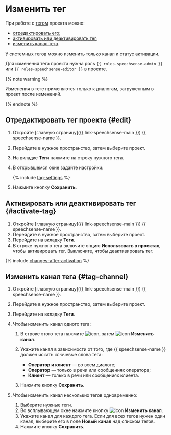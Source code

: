 # Изменить тег

При работе с [тегом](../../../concepts/tags.md) проекта можно:

* [отредактировать его](#edit);
* [активировать или деактивировать тег](#activate-tag);
* [изменить канал тега](#tag-channel).

У системных тегов можно изменить только канал и статус активации.

Для изменения тега проекта нужна роль `{{ roles-speechsense-admin }}` или `{{ roles-speechsense-editor }}` в проекте.

{% note warning %}

Изменения в теге применяются только к диалогам, загруженным в проект после изменений.

{% endnote %}

## Отредактировать тег проекта {#edit}

1. Откройте [главную страницу]({{ link-speechsense-main }}) {{ speechsense-name }}.
1. Перейдите в нужное пространство, затем выберите проект.
1. На вкладке **Теги** нажмите на строку нужного тега.
1. В открывшемся окне задайте настройки:

   {% include [tag-settings](../../../../_includes/speechsense/tag/tag-settings.md) %}

1. Нажмите кнопку **Сохранить**.

## Активировать или деактивировать тег {#activate-tag}

1. Откройте [главную страницу]({{ link-speechsense-main }}) {{ speechsense-name }}.
1. Перейдите в нужное пространство, затем выберите проект.
1. Перейдите на вкладку **Теги**.
1. В строке нужного тега включите опцию **Использовать в проектах**, чтобы активировать тег. Выключите, чтобы деактивировать тег.

{% include [changes-after-activation](../../../../_includes/speechsense/tag/changes-after-activation.md) %}

## Изменить канал тега {#tag-channel}

1. Откройте [главную страницу]({{ link-speechsense-main }}) {{ speechsense-name }}.
1. Перейдите в нужное пространство, затем выберите проект.
1. Перейдите на вкладку **Теги**.
1. Чтобы изменить канал одного тега:

   1. В строке этого тега нажмите ![icon](../../../../_assets/console-icons/ellipsis.svg), затем ![icon](../../../../_assets/console-icons/arrow-right-arrow-left.svg) **Изменить канал**.
   1. Укажите канал в зависимости от того, где {{ speechsense-name }} должен искать ключевые слова тега:

      * **Оператор и клиент** — во всем диалоге;
      * **Оператор** — только в речи или сообщениях оператора;
      * **Клиент** — только в речи или сообщениях клиента.

   1. Нажмите кнопку **Сохранить**.

1. Чтобы изменить канал нескольких тегов одновременно:

   1. Выберите нужные теги.
   1. Во всплывающем окне нажмите кнопку ![icon](../../../../_assets/console-icons/arrow-right-arrow-left.svg) **Изменить канал**.
   1. Укажите канал для каждого тега. Если для всех тегов нужен один канал, выберите его в поле **Новый канал** над списком тегов.
   1. Нажмите кнопку **Сохранить**.
